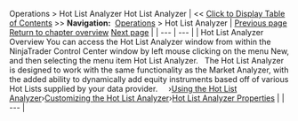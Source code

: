 ﻿
Operations \> Hot List Analyzer
Hot List Analyzer
| \<\< [Click to Display Table of Contents](hot_list_analyzer.md) \>\> **Navigation:**     [Operations](operations-1.md) \> Hot List Analyzer | [Previous page](trading_with_hot_keys-1.md) [Return to chapter overview](operations-1.md) [Next page](using_the_hot_list_analyzer-1.md) |
| --- | --- |
| Hot List Analyzer Overview You can access the Hot List Analyzer window from within the NinjaTrader Control Center window by left mouse clicking on the menu New, and then selecting the menu item Hot List Analyzer.   The Hot List Analyzer is designed to work with the same functionality as the Market Analyzer, with the added ability to dynamically add equity instruments based off of various Hot Lists supplied by your data provider.     ›[Using the Hot List Analyzer](using_the_hot_list_analyzer-1.md)›[Customizing the Hot List Analyzer](customizing_the_hot_list_analy-1.md)›[Hot List Analyzer Properties](hot_list_analyzer_properties-1.md) |
| --- |

